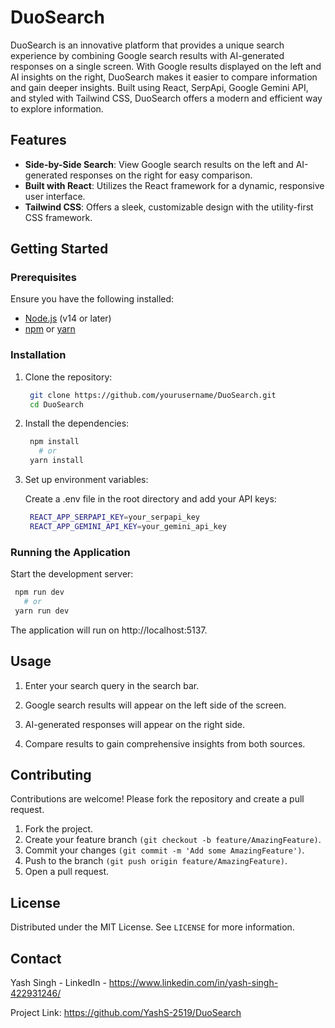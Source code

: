 # DuoSearch

DuoSearch is an innovative platform that provides a unique search experience by combining Google search results with AI-generated responses on a single screen. With Google results displayed on the left and AI insights on the right, DuoSearch makes it easier to compare information and gain deeper insights. Built using React, SerpApi, Google Gemini API, and styled with Tailwind CSS, DuoSearch offers a modern and efficient way to explore information.

## Features

- **Side-by-Side Search**: View Google search results on the left and AI-generated responses on the right for easy comparison.
- **Built with React**: Utilizes the React framework for a dynamic, responsive user interface.
- **Tailwind CSS**: Offers a sleek, customizable design with the utility-first CSS framework.

## Getting Started

### Prerequisites

Ensure you have the following installed:

- [Node.js](https://nodejs.org/) (v14 or later)
- [npm](https://www.npmjs.com/) or [yarn](https://yarnpkg.com/)

### Installation

1. Clone the repository:

   ```bash
    git clone https://github.com/yourusername/DuoSearch.git
    cd DuoSearch
   ```

2. Install the dependencies:

   ```bash
    npm install
      # or
    yarn install
   ```

3. Set up environment variables:

   Create a .env file in the root directory and add your API keys:

   ```bash
    REACT_APP_SERPAPI_KEY=your_serpapi_key
    REACT_APP_GEMINI_API_KEY=your_gemini_api_key
   ```

### Running the Application

Start the development server:

```bash
 npm run dev
   # or
 yarn run dev
```

The application will run on http://localhost:5137.

## Usage

1. Enter your search query in the search bar.

2. Google search results will appear on the left side of the screen.

3. AI-generated responses will appear on the right side.

4. Compare results to gain comprehensive insights from both sources.

## Contributing

Contributions are welcome! Please fork the repository and create a pull request.

1. Fork the project.
2. Create your feature branch `(git checkout -b feature/AmazingFeature)`.
3. Commit your changes `(git commit -m 'Add some AmazingFeature')`.
4. Push to the branch `(git push origin feature/AmazingFeature)`.
5. Open a pull request.

## License

Distributed under the MIT License. See `LICENSE` for more information.

## Contact

Yash Singh - LinkedIn - https://www.linkedin.com/in/yash-singh-422931246/

Project Link: https://github.com/YashS-2519/DuoSearch
